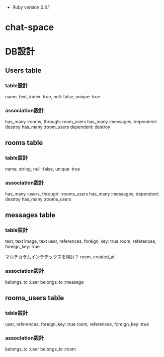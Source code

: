 * Ruby version
2.3.1

# chat-space

# DB設計

## Users table
### table設計
name, text, index: true, null: false, unique: true

### association設計
has_many :rooms, through: room_users
has_many :messages, dependent: destroy
has_many :room_users dependent: destroy

## rooms table
### table設計
name, string, null: false, unique: true

### association設計
has_many :users, through: :rooms_users
has_many :messages, dependent: destroy
has_many :rooms_users

## messages table
### table設計
text, text
image, text
user, references, foreign_key: true
room, references, foreign_key: true

マルチカラムインチデックスを検討？
room, created_at

### association設計
belongs_to :user
belongs_to :message

## rooms_users table
### table設計
user, references, foreign_key: true
room, references, foreign_key: true

### association設計
belongs_to :user
belongs_to :room

